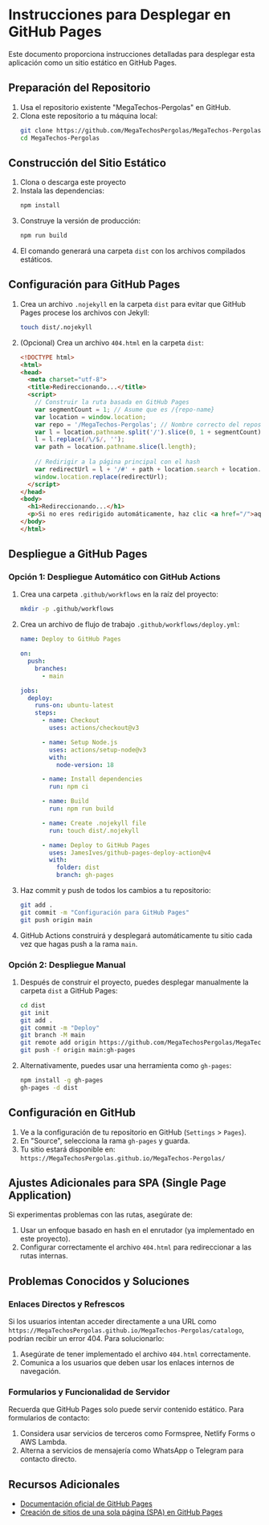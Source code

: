 # Instrucciones para Desplegar en GitHub Pages

Este documento proporciona instrucciones detalladas para desplegar esta aplicación como un sitio estático en GitHub Pages.

## Preparación del Repositorio

1. Usa el repositorio existente "MegaTechos-Pergolas" en GitHub.
2. Clona este repositorio a tu máquina local:
   ```bash
   git clone https://github.com/MegaTechosPergolas/MegaTechos-Pergolas.git
   cd MegaTechos-Pergolas
   ```

## Construcción del Sitio Estático

1. Clona o descarga este proyecto
2. Instala las dependencias:
   ```bash
   npm install
   ```
3. Construye la versión de producción:
   ```bash
   npm run build
   ```
4. El comando generará una carpeta `dist` con los archivos compilados estáticos.

## Configuración para GitHub Pages

1. Crea un archivo `.nojekyll` en la carpeta `dist` para evitar que GitHub Pages procese los archivos con Jekyll:
   ```bash
   touch dist/.nojekyll
   ```

2. (Opcional) Crea un archivo `404.html` en la carpeta `dist`:
   ```html
   <!DOCTYPE html>
   <html>
   <head>
     <meta charset="utf-8">
     <title>Redireccionando...</title>
     <script>
       // Construir la ruta basada en GitHub Pages
       var segmentCount = 1; // Asume que es /{repo-name}
       var location = window.location;
       var repo = '/MegaTechos-Pergolas'; // Nombre correcto del repositorio
       var l = location.pathname.split('/').slice(0, 1 + segmentCount).join('/') || '/';
       l = l.replace(/\/$/, '');
       var path = location.pathname.slice(l.length);
       
       // Redirigir a la página principal con el hash
       var redirectUrl = l + '/#' + path + location.search + location.hash;
       window.location.replace(redirectUrl);
     </script>
   </head>
   <body>
     <h1>Redireccionando...</h1>
     <p>Si no eres redirigido automáticamente, haz clic <a href="/">aquí</a>.</p>
   </body>
   </html>
   ```

## Despliegue a GitHub Pages

### Opción 1: Despliegue Automático con GitHub Actions

1. Crea una carpeta `.github/workflows` en la raíz del proyecto:
   ```bash
   mkdir -p .github/workflows
   ```

2. Crea un archivo de flujo de trabajo `.github/workflows/deploy.yml`:
   ```yaml
   name: Deploy to GitHub Pages

   on:
     push:
       branches:
         - main

   jobs:
     deploy:
       runs-on: ubuntu-latest
       steps:
         - name: Checkout
           uses: actions/checkout@v3

         - name: Setup Node.js
           uses: actions/setup-node@v3
           with:
             node-version: 18

         - name: Install dependencies
           run: npm ci

         - name: Build
           run: npm run build

         - name: Create .nojekyll file
           run: touch dist/.nojekyll

         - name: Deploy to GitHub Pages
           uses: JamesIves/github-pages-deploy-action@v4
           with:
             folder: dist
             branch: gh-pages
   ```

3. Haz commit y push de todos los cambios a tu repositorio:
   ```bash
   git add .
   git commit -m "Configuración para GitHub Pages"
   git push origin main
   ```

4. GitHub Actions construirá y desplegará automáticamente tu sitio cada vez que hagas push a la rama `main`.

### Opción 2: Despliegue Manual

1. Después de construir el proyecto, puedes desplegar manualmente la carpeta `dist` a GitHub Pages:
   ```bash
   cd dist
   git init
   git add .
   git commit -m "Deploy"
   git branch -M main
   git remote add origin https://github.com/MegaTechosPergolas/MegaTechos-Pergolas.git
   git push -f origin main:gh-pages
   ```

2. Alternativamente, puedes usar una herramienta como `gh-pages`:
   ```bash
   npm install -g gh-pages
   gh-pages -d dist
   ```

## Configuración en GitHub

1. Ve a la configuración de tu repositorio en GitHub (`Settings` > `Pages`).
2. En "Source", selecciona la rama `gh-pages` y guarda.
3. Tu sitio estará disponible en: `https://MegaTechosPergolas.github.io/MegaTechos-Pergolas/`

## Ajustes Adicionales para SPA (Single Page Application)

Si experimentas problemas con las rutas, asegúrate de:

1. Usar un enfoque basado en hash en el enrutador (ya implementado en este proyecto).
2. Configurar correctamente el archivo `404.html` para redireccionar a las rutas internas.

## Problemas Conocidos y Soluciones

### Enlaces Directos y Refrescos

Si los usuarios intentan acceder directamente a una URL como `https://MegaTechosPergolas.github.io/MegaTechos-Pergolas/catalogo`, podrían recibir un error 404. Para solucionarlo:

1. Asegúrate de tener implementado el archivo `404.html` correctamente.
2. Comunica a los usuarios que deben usar los enlaces internos de navegación.

### Formularios y Funcionalidad de Servidor

Recuerda que GitHub Pages solo puede servir contenido estático. Para formularios de contacto:

1. Considera usar servicios de terceros como Formspree, Netlify Forms o AWS Lambda.
2. Alterna a servicios de mensajería como WhatsApp o Telegram para contacto directo.

## Recursos Adicionales

- [Documentación oficial de GitHub Pages](https://docs.github.com/es/pages)
- [Creación de sitios de una sola página (SPA) en GitHub Pages](https://github.com/rafgraph/spa-github-pages)